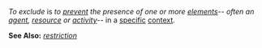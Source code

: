 *To exclude* is *to [prevent](https://github.com/gcassel/Modular-Organization-Terminology/blob/master/terms/prevent.md) the presence of one or more [elements](https://github.com/gcassel/Modular-Organization-Terminology/blob/master/terms/element.md)-- often an [agent](https://github.com/gcassel/Modular-Organization-Terminology/blob/master/terms/agent.md), [resource](https://github.com/gcassel/Modular-Organization-Terminology/blob/master/terms/resource.md) or [activity](https://github.com/gcassel/Modular-Organization-Terminology/blob/master/terms/activity.md)*-- in a [specific](https://github.com/gcassel/Modular-Organization-Terminology/blob/master/terms/specific.md) [context](https://github.com/gcassel/Modular-Organization-Terminology/blob/master/terms/context.md).

**See Also:** *[restriction](https://github.com/gcassel/Modular-Organization-Terminology/blob/master/terms/restriction.md)*
